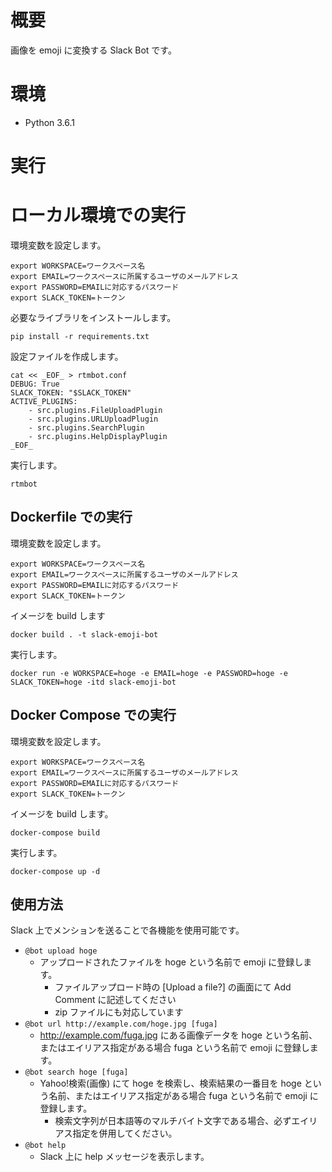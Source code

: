 # 概要

画像を emoji に変換する Slack Bot です。

# 環境

- Python 3.6.1

# 実行

# ローカル環境での実行

環境変数を設定します。

```
export WORKSPACE=ワークスペース名
export EMAIL=ワークスペースに所属するユーザのメールアドレス
export PASSWORD=EMAILに対応するパスワード
export SLACK_TOKEN=トークン
```

必要なライブラリをインストールします。

```
pip install -r requirements.txt
```

設定ファイルを作成します。

```
cat << _EOF_ > rtmbot.conf
DEBUG: True
SLACK_TOKEN: "$SLACK_TOKEN"
ACTIVE_PLUGINS:
    - src.plugins.FileUploadPlugin
    - src.plugins.URLUploadPlugin
    - src.plugins.SearchPlugin
    - src.plugins.HelpDisplayPlugin
_EOF_
```

実行します。

```
rtmbot
```

## Dockerfile での実行

環境変数を設定します。

```
export WORKSPACE=ワークスペース名
export EMAIL=ワークスペースに所属するユーザのメールアドレス
export PASSWORD=EMAILに対応するパスワード
export SLACK_TOKEN=トークン
```

イメージを build します

```
docker build . -t slack-emoji-bot
```

実行します。

```
docker run -e WORKSPACE=hoge -e EMAIL=hoge -e PASSWORD=hoge -e SLACK_TOKEN=hoge -itd slack-emoji-bot
```

## Docker Compose での実行

環境変数を設定します。

```
export WORKSPACE=ワークスペース名
export EMAIL=ワークスペースに所属するユーザのメールアドレス
export PASSWORD=EMAILに対応するパスワード
export SLACK_TOKEN=トークン
```

イメージを build します。

```
docker-compose build
```

実行します。

```
docker-compose up -d
```

## 使用方法

Slack 上でメンションを送ることで各機能を使用可能です。

- `@bot upload hoge`
    - アップロードされたファイルを hoge という名前で emoji に登録します。
        - ファイルアップロード時の [Upload a file?] の画面にて Add Comment に記述してください
        - zip ファイルにも対応しています
- `@bot url http://example.com/hoge.jpg [fuga]`
    - http://example.com/fuga.jpg にある画像データを hoge という名前、またはエイリアス指定がある場合 fuga という名前で emoji に登録します。
- `@bot search hoge [fuga]`
    - Yahoo!検索(画像) にて hoge を検索し、検索結果の一番目を hoge という名前、またはエイリアス指定がある場合 fuga という名前で emoji に登録します。
        - 検索文字列が日本語等のマルチバイト文字である場合、必ずエイリアス指定を併用してください。
- `@bot help`
    - Slack 上に help メッセージを表示します。

